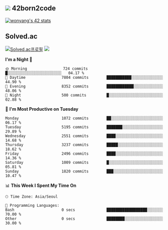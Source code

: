 
## <img src="https://img.shields.io/badge/-000000?style=flat&logo=42&logoColor=white"> 42born2code
<!--[![wonyang's 42 stats](https://badge42.vercel.app/api/v2/cl5nhe5b6007809kydha7ht42/stats?cursusId=21&coalitionId=88)](https://profile.intra.42.fr/users/wonyang)-->

[![wonyang's 42 stats](https://badge.mediaplus.ma/starryblue/wonyang?1337Badge=off&UM6P=off)](https://github.com/oakoudad/badge42)

## Solved.ac
[![Solved.ac프로필](http://mazassumnida.wtf/api/v2/generate_badge?boj=bennyws)](https://solved.ac/bennyws)
<a href="https://solved.ac/bennyws"><img src="http://mazandi.herokuapp.com/api?handle=bennyws&theme=cold"/></a>

<!--START_SECTION:waka-->
**I'm a Night 🦉** 

```text
🌞 Morning                724 commits         █░░░░░░░░░░░░░░░░░░░░░░░░   04.17 % 
🌆 Daytime                7804 commits        ███████████░░░░░░░░░░░░░░   44.90 % 
🌃 Evening                8352 commits        ████████████░░░░░░░░░░░░░   48.06 % 
🌙 Night                  500 commits         █░░░░░░░░░░░░░░░░░░░░░░░░   02.88 % 
```
📅 **I'm Most Productive on Tuesday** 

```text
Monday                   1072 commits        ██░░░░░░░░░░░░░░░░░░░░░░░   06.17 % 
Tuesday                  5195 commits        ███████░░░░░░░░░░░░░░░░░░   29.89 % 
Wednesday                2551 commits        ████░░░░░░░░░░░░░░░░░░░░░   14.68 % 
Thursday                 3237 commits        █████░░░░░░░░░░░░░░░░░░░░   18.62 % 
Friday                   2496 commits        ████░░░░░░░░░░░░░░░░░░░░░   14.36 % 
Saturday                 1009 commits        █░░░░░░░░░░░░░░░░░░░░░░░░   05.81 % 
Sunday                   1820 commits        ███░░░░░░░░░░░░░░░░░░░░░░   10.47 % 
```


📊 **This Week I Spent My Time On** 

```text
🕑︎ Time Zone: Asia/Seoul

💬 Programming Languages: 
Bash                     0 secs              ██████████████████░░░░░░░   70.00 % 
Other                    0 secs              ████████░░░░░░░░░░░░░░░░░   30.00 % 
```


<!--END_SECTION:waka-->
